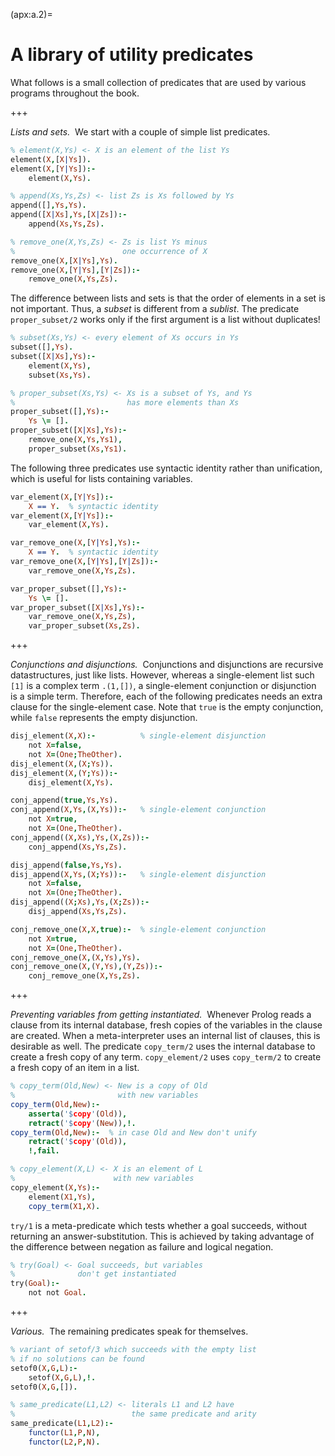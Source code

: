 <!--H3: Section A.2-->
(apx:a.2)=
# A library of utility predicates #

What follows is a small collection of predicates that are used by various programs throughout the book.

+++

*Lists and sets.*&nbsp;&nbsp;We start with a couple of simple list predicates.
```Prolog
% element(X,Ys) <- X is an element of the list Ys
element(X,[X|Ys]).
element(X,[Y|Ys]):-
    element(X,Ys).

% append(Xs,Ys,Zs) <- list Zs is Xs followed by Ys
append([],Ys,Ys).
append([X|Xs],Ys,[X|Zs]):-
    append(Xs,Ys,Zs).

% remove_one(X,Ys,Zs) <- Zs is list Ys minus
%                        one occurrence of X
remove_one(X,[X|Ys],Ys).
remove_one(X,[Y|Ys],[Y|Zs]):-
    remove_one(X,Ys,Zs).
```
The difference between lists and sets is that the order of elements in a set is not important. Thus, a *subset* is different from a *sublist*. The predicate `proper_subset/2` works only if the first argument is a list without duplicates!
```Prolog
% subset(Xs,Ys) <- every element of Xs occurs in Ys
subset([],Ys).
subset([X|Xs],Ys):-
    element(X,Ys),
    subset(Xs,Ys).

% proper_subset(Xs,Ys) <- Xs is a subset of Ys, and Ys
%                         has more elements than Xs
proper_subset([],Ys):-
    Ys \= [].
proper_subset([X|Xs],Ys):-
    remove_one(X,Ys,Ys1),
    proper_subset(Xs,Ys1).
```
The following three predicates use syntactic identity rather than unification, which is useful for lists containing variables.
```Prolog
var_element(X,[Y|Ys]):-
    X == Y.  % syntactic identity
var_element(X,[Y|Ys]):-
    var_element(X,Ys).

var_remove_one(X,[Y|Ys],Ys):-
    X == Y.  % syntactic identity
var_remove_one(X,[Y|Ys],[Y|Zs]):-
    var_remove_one(X,Ys,Zs).

var_proper_subset([],Ys):-
    Ys \= [].
var_proper_subset([X|Xs],Ys):-
    var_remove_one(X,Ys,Zs),
    var_proper_subset(Xs,Zs).
```

+++

*Conjunctions and disjunctions.*&nbsp;&nbsp;Conjunctions and disjunctions are recursive datastructures, just like lists. However, whereas a single-element list such `[1]` is a complex term `.(1,[])`, a single-element conjunction or disjunction is a simple term. Therefore, each of the following predicates needs an extra clause for the single-element case. Note that `true` is the empty conjunction, while `false` represents the empty disjunction.
```Prolog
disj_element(X,X):-          % single-element disjunction
    not X=false,
    not X=(One;TheOther).
disj_element(X,(X;Ys)).
disj_element(X,(Y;Ys)):-
    disj_element(X,Ys).

conj_append(true,Ys,Ys).
conj_append(X,Ys,(X,Ys)):-   % single-element conjunction
    not X=true,
    not X=(One,TheOther).
conj_append((X,Xs),Ys,(X,Zs)):-
    conj_append(Xs,Ys,Zs).

disj_append(false,Ys,Ys).
disj_append(X,Ys,(X;Ys)):-   % single-element disjunction
    not X=false,
    not X=(One;TheOther).
disj_append((X;Xs),Ys,(X;Zs)):-
    disj_append(Xs,Ys,Zs).

conj_remove_one(X,X,true):-  % single-element conjunction
    not X=true,
    not X=(One,TheOther).
conj_remove_one(X,(X,Ys),Ys).
conj_remove_one(X,(Y,Ys),(Y,Zs)):-
    conj_remove_one(X,Ys,Zs).
```

+++

*Preventing variables from getting instantiated.*&nbsp;&nbsp;Whenever Prolog reads a clause from its internal database, fresh copies of the variables in the clause are created. When a meta-interpreter uses an internal list of clauses, this is desirable as well. The predicate `copy_term/2` uses the internal database to create a fresh copy of any term. `copy_element/2` uses `copy_term/2` to create a fresh copy of an item in a list.
```Prolog
% copy_term(Old,New) <- New is a copy of Old
%                       with new variables
copy_term(Old,New):-
    asserta('$copy'(Old)),
    retract('$copy'(New)),!.
copy_term(Old,New):-  % in case Old and New don't unify
    retract('$copy'(Old)),
    !,fail.

% copy_element(X,L) <- X is an element of L
%                      with new variables
copy_element(X,Ys):-
    element(X1,Ys),
    copy_term(X1,X).
```
`try/1` is a meta-predicate which tests whether a goal succeeds, without returning an answer-substitution. This is achieved by taking advantage of the difference between negation as failure and logical negation.
```Prolog
% try(Goal) <- Goal succeeds, but variables
%              don't get instantiated
try(Goal):-
    not not Goal.
```

+++

*Various.*&nbsp;&nbsp;The remaining predicates speak for themselves.
```Prolog
% variant of setof/3 which succeeds with the empty list
% if no solutions can be found
setof0(X,G,L):-
    setof(X,G,L),!.
setof0(X,G,[]).

% same_predicate(L1,L2) <- literals L1 and L2 have
%                          the same predicate and arity
same_predicate(L1,L2):-
    functor(L1,P,N),
    functor(L2,P,N).
```
